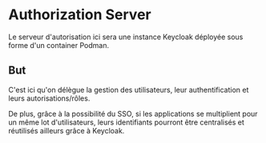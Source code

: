 # Authorization Server

Le serveur d'autorisation ici sera une instance Keycloak déployée sous forme d'un container Podman.

## But

C'est ici qu'on délègue la gestion des utilisateurs, leur authentification et leurs autorisations/rôles.

De plus, grâce à la possibilité du SSO, si les applications se multiplient pour un même lot d'utilisateurs, 
leurs identifiants pourront être centralisés et réutilisés ailleurs grâce à Keycloak.
